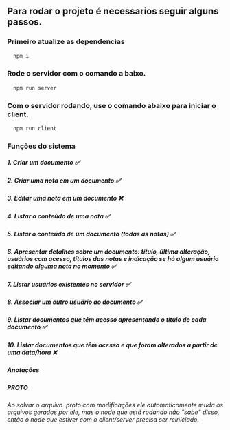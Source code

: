 ## Para rodar o projeto é necessarios seguir alguns passos.
### Primeiro atualize as dependencias
```bash
  npm i
```

### Rode o servidor com o comando a baixo.

```bash
  npm run server
```

### Com o servidor rodando, use o comando abaixo para iniciar o client.

```bash
  npm run client
```

### Funções do sistema
##### 1. Criar um documento ✅
##### 2. Criar uma nota em um documento ✅
##### 3. Editar uma nota em um documento ❌
##### 4. Listar o conteúdo de uma nota ✅
##### 5. Listar o conteúdo de um documento (todas as notas) ✅
##### 6. Apresentar detalhes sobre um documento: título, última alteração, usuários com acesso, títulos das notas e indicação se há algum usuário editando alguma nota no momento ✅
##### 7. Listar usuários existentes no servidor ✅
##### 8. Associar um outro usuário ao documento ✅
##### 9. Listar documentos que têm acesso apresentando o título de cada documento ✅
##### 10. Listar documentos que têm acesso e que foram alterados a partir de uma data/hora ❌

##### Anotações
##### *PROTO*
_*Ao salvar o arquivo .proto com modificações ele automaticamente muda os arquivos gerados por ele, mas o node que está rodando não "sabe" disso, então o node que estiver com o client/server precisa ser reiniciado.*_